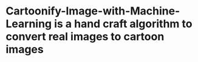 # Cartoonify-Image-with-Machine-Learning is a hand craft algorithm to convert real images to cartoon images
